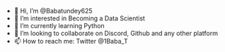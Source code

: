 - 👋 Hi, I’m @Babatundey625
- 👀 I’m interested in Becoming a Data Scientist
- 🌱 I’m currently learning Python 
- 💞️ I’m looking to collaborate on Discord, Github and any other platform
- 📫 How to reach me: Twitter @1Baba_T

<!---
Babatundey625/Babatundey625 is a ✨ special ✨ repository because its `README.md` (this file) appears on your GitHub profile.
You can click the Preview link to take a look at your changes.
--->
